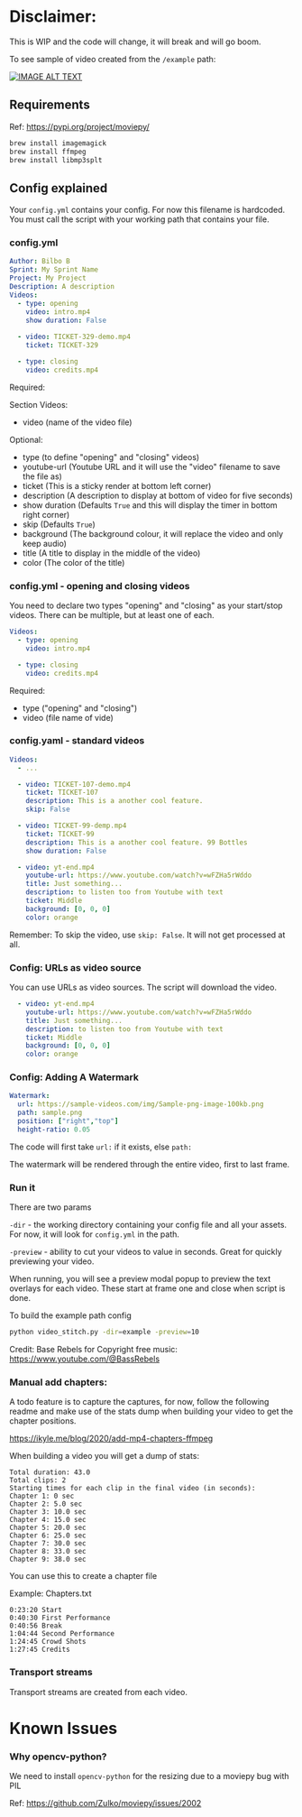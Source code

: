 # Disclaimer:

This is WIP and the code will change, it will break and will go boom.

To see sample of video created from the `/example` path:

[![IMAGE ALT TEXT](http://img.youtube.com/vi/8_L99gbYABU/0.jpg)](http://www.youtube.com/watch?v=8_L99gbYABU "Video Stitcher Demo")



## Requirements

Ref: https://pypi.org/project/moviepy/

```bash
brew install imagemagick
brew install ffmpeg
brew install libmp3splt
```

## Config explained

Your `config.yml` contains your config. For now this filename is hardcoded. You must call the script with your working path that contains your file.

### config.yml

```yaml
Author: Bilbo B
Sprint: My Sprint Name
Project: My Project
Description: A description
Videos:
  - type: opening
    video: intro.mp4
    show duration: False
        
  - video: TICKET-329-demo.mp4
    ticket: TICKET-329

  - type: closing
    video: credits.mp4
```

Required:

Section Videos:

- video (name of the video file)

Optional:

- type (to define "opening" and "closing" videos)
- youtube-url (Youtube URL and it will use the "video" filename to save the file as)
- ticket (This is a sticky render at bottom left corner)
- description (A description to display at bottom of video for five seconds)
- show duration (Defaults `True` and this will display the timer in bottom right corner)
- skip (Defaults `True`)
- background (The background colour, it will replace the video and only keep audio)
- title (A title to display in the middle of the video)
- color (The color of the title)
 
### config.yml - opening and closing videos

You need to declare two types "opening" and "closing" as your start/stop videos. There can be multiple, but at least one of each.

```yaml
Videos:
  - type: opening
    video: intro.mp4

  - type: closing
    video: credits.mp4
 ```

Required:
- type ("opening" and "closing")
- video (file name of vide)

### config.yaml - standard videos

```yaml
Videos:
  - ...

  - video: TICKET-107-demo.mp4
    ticket: TICKET-107
    description: This is a another cool feature.
    skip: False

  - video: TICKET-99-demp.mp4
    ticket: TICKET-99
    description: This is a another cool feature. 99 Bottles
    show duration: False

  - video: yt-end.mp4
    youtube-url: https://www.youtube.com/watch?v=wFZHa5rWddo
    title: Just something...
    description: to listen too from Youtube with text
    ticket: Middle
    background: [0, 0, 0]
    color: orange

```

Remember: To skip the video, use `skip: False`. It will not get processed at all.


### Config: URLs as video source

You can use URLs as video sources. The script will download the video.

```yaml
  - video: yt-end.mp4
    youtube-url: https://www.youtube.com/watch?v=wFZHa5rWddo
    title: Just something...
    description: to listen too from Youtube with text
    ticket: Middle
    background: [0, 0, 0]
    color: orange
```




### Config: Adding A Watermark

```yaml
Watermark:
  url: https://sample-videos.com/img/Sample-png-image-100kb.png
  path: sample.png
  position: ["right","top"]
  height-ratio: 0.05
```

The code will first take `url:` if it exists, else `path:`

The watermark will be rendered through the entire video, first to last frame.


### Run it

There are two params

`-dir` - the working directory containing your config file and all your assets. For now, it will look for `config.yml` in the path.

`-preview` - ability to cut your videos to value in seconds. Great for quickly previewing your video.

When running, you will see a preview modal popup to preview the text overlays for each video. These start at frame one and close when script is done.

To build the example path config
```bash
python video_stitch.py -dir=example -preview=10
```

Credit: Base Rebels for Copyright free music: https://www.youtube.com/@BassRebels




### Manual add chapters:

A todo feature is to capture the captures, for now, follow the following readme and make use of the stats dump when building your video to get the chapter positions.

https://ikyle.me/blog/2020/add-mp4-chapters-ffmpeg

When building a video you will get a dump of stats:

```
Total duration: 43.0
Total clips: 2
Starting times for each clip in the final video (in seconds):
Chapter 1: 0 sec
Chapter 2: 5.0 sec
Chapter 3: 10.0 sec
Chapter 4: 15.0 sec
Chapter 5: 20.0 sec
Chapter 6: 25.0 sec
Chapter 7: 30.0 sec
Chapter 8: 33.0 sec
Chapter 9: 38.0 sec

```

You can use this to create a chapter file

Example: Chapters.txt
```
0:23:20 Start
0:40:30 First Performance
0:40:56 Break
1:04:44 Second Performance
1:24:45 Crowd Shots
1:27:45 Credits
```


### Transport streams

Transport streams are created from each video.

# Known Issues

### Why opencv-python?

We need to install `opencv-python` for the resizing due to a moviepy bug with PIL

Ref: https://github.com/Zulko/moviepy/issues/2002

